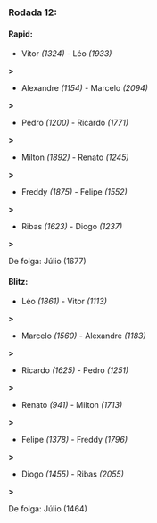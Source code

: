 ### Rodada 12:

#### Rapid:

* Vitor *(1324)*     -     Léo *(1933)*

 **>** 
* Alexandre *(1154)*     -     Marcelo *(2094)*

 **>** 
* Pedro *(1200)*     -     Ricardo *(1771)*

 **>** 
* Milton *(1892)*     -     Renato *(1245)*

 **>** 
* Freddy *(1875)*     -     Felipe *(1552)*

 **>** 
* Ribas *(1623)*     -     Diogo *(1237)*

 **>** 

De folga: Júlio (1677)

#### Blitz:

* Léo *(1861)*     -     Vitor *(1113)*

 **>** 
* Marcelo *(1560)*     -     Alexandre *(1183)*

 **>** 
* Ricardo *(1625)*     -     Pedro *(1251)*

 **>** 
* Renato *(941)*     -     Milton *(1713)*

 **>** 
* Felipe *(1378)*     -     Freddy *(1796)*

 **>** 
* Diogo *(1455)*     -     Ribas *(2055)*

 **>** 

De folga: Júlio (1464)

